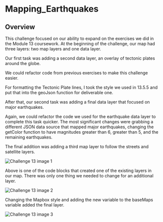 # Mapping_Earthquakes

## Overview

This challenge focused on our ability to expand on the exercises we did in the Module 13 coursework.
At the beginning of the challenge, our map had three layers: two map layers and one data layer.

Our first task was adding a second data layer, an overlay of tectonic plates around the globe.

We could refactor code from previous exercises to make this challenge easier.

For formatting the Tectonic Plate lines, I took the style we used in 13.5.5 and put that into the geoJson function for deliverable one.

After that, our second task was adding a final data layer that focused on major earthquakes.

Again, we could refactor the code we used for the earthquake data layer to complete this task quicker. The most significant changes were grabbing a different JSON data source that mapped major earthquakes, changing the getColor function to have magnitudes greater than 6, greater than 5, and the remaining earthquakes.

The final addition was adding a third map layer to follow the streets and satellite layers.

![Challenge 13 image 1](https://user-images.githubusercontent.com/85756203/135353233-94b480b6-a25e-408e-a73a-9b7593daf716.png)

Above is one of the code blocks that created one of the existing layers in our map. There was only one thing we needed to change for an additional layer.

![Challenge 13 image 2](https://user-images.githubusercontent.com/85756203/135353245-057e8bd2-befa-4278-adfe-730b06b2d281.png)

Changing the Mapbox style and adding the new variable to the baseMaps variable added the final layer.

![Challenge 13 image 3](https://user-images.githubusercontent.com/85756203/135353265-5a754b36-37e3-4a3a-babc-3cb6dafa4f93.png)
